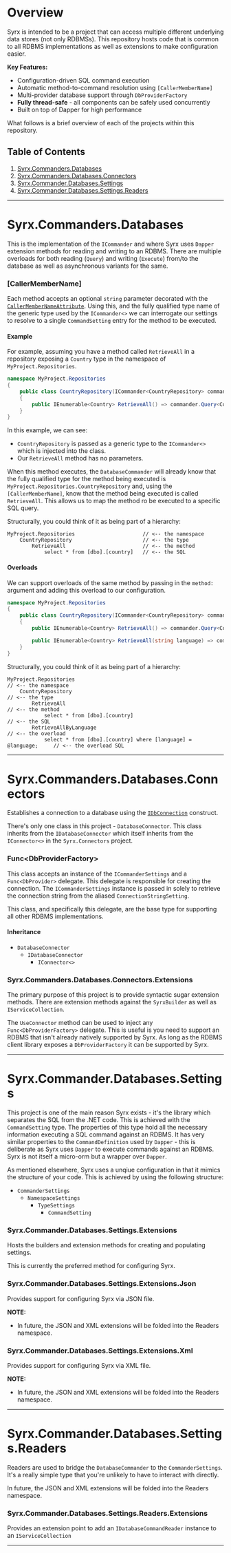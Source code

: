# Overview 
Syrx is intended to be a project that can access multiple different underlying data stores (not only RDBMSs). 
This repository hosts code that is common to all RDBMS implementations as well as extensions to make configuration easier. 

**Key Features:**
- Configuration-driven SQL command execution
- Automatic method-to-command resolution using `[CallerMemberName]`
- Multi-provider database support through `DbProviderFactory`
- **Fully thread-safe** - all components can be safely used concurrently
- Built on top of Dapper for high performance

What follows is a brief overview of each of the projects within this repository.

## Table of Contents 
1. [Syrx.Commanders.Databases](#Syrx.Commanders.Databases)
2. [Syrx.Commanders.Databases.Connectors](#Syrx.Commanders.Databases.Connectors)
3. [Syrx.Commander.Databases.Settings](#Syrx.Commander.Databases.Settings)
4. [Syrx.Commander.Databases.Settings.Readers](#Syrx.Commander.Databases.Settings.Readers)


---

# Syrx.Commanders.Databases
This is the implementation of the `ICommander` and where Syrx uses `Dapper` extension methods for reading and writing to an RDBMS. There are multiple overloads for both reading (`Query`) and writing (`Execute`) from/to the database as well as asynchronous variants for the same.


### [CallerMemberName] 
Each method accepts an optional `string` parameter decorated with the [`CallerMemberNameAttribute`](https://learn.microsoft.com/en-us/dotnet/api/system.runtime.compilerservices.callermembernameattribute). Using this, and the fully qualified type name of the generic type used by the `ICommander<>` we can interrogate our settings to resolve to a single `CommandSetting` entry for the method to be executed. 

#### Example
For example, assuming you have a method called `RetrieveAll` in a repository exposing a `Country` type in the namespace of `MyProject.Repositories`. 

```csharp
namespace MyProject.Repositories
{
    public class CountryRepository(ICommander<CountryRepository> commander) 
    {
        public IEnumerable<Country> RetrieveAll() => commander.Query<Country>();    
    }    
}
```

In this example, we can see: 
* `CountryRepository` is passed as a generic type to the `ICommander<>` which is injected into the class. 
* Our `RetrieveAll` method has no parameters. 

When this method executes, the `DatabaseCommander` will already know that the fully qualified type for the method being executed is `MyProject.Repositories.CountryRepository` and, using the `[CallerMemberName]`, know that the method being executed is called `RetrieveAll`. 
This allows us to map the method ro be executed to a specific SQL query. 

Structurally, you could think of it as being part of a hierarchy:

```
MyProject.Repositories                      // <-- the namespace
    CountryRepository                       // <-- the type
        RetrieveAll                         // <-- the method
            select * from [dbo].[country]   // <-- the SQL
```

#### Overloads
We can support overloads of the same method by passing in the `method:` argument and adding this overload to our configuration. 

```csharp
namespace MyProject.Repositories
{
    public class CountryRepository(ICommander<CountryRepository> commander) 
    {
        public IEnumerable<Country> RetrieveAll() => commander.Query<Country>();

        public IEnumerable<Country> RetrieveAll(string language) => commander.Query<Country>(new { language }, method:"RetrieveAllByLanguage");
    }    
}
```

Structurally, you could think of it as being part of a hierarchy:

```
MyProject.Repositories                                                      // <-- the namespace
    CountryRepository                                                       // <-- the type
        RetrieveAll                                                         // <-- the method
            select * from [dbo].[country]                                   // <-- the SQL
        RetrieveAllByLanguage                                               // <-- the overload
            select * from [dbo].[country] where [language] = @language;     // <-- the overload SQL
```

---

# Syrx.Commanders.Databases.Connectors
Establishes a connection to a database using the [`IDbConnection`](https://learn.microsoft.com/en-us/dotnet/api/system.data.idbconnection) construct.

There's only one class in this project - `DatabaseConnector`. This class inherits from the `IDatabaseConnector` which itself inherits from the `IConnector<>` in the `Syrx.Connectors` project.

### Func\<DbProviderFactory\>
This class accepts an instance of the `ICommanderSettings` and a `Func<DbProvider>` delegate. This delegate is responsible for creating the connection. The `ICommanderSettings` instance is passed in solely to retrieve the connection string from the aliased `ConnectionStringSetting`. 

This class, and specifically this delegate, are the base type for supporting all other RDBMS implementations. 

#### Inheritance
* `DatabaseConnector`
	- `IDatabaseConnector`
		- `IConnector<>`


### Syrx.Commanders.Databases.Connectors.Extensions
The primary purpose of this project is to provide syntactic sugar extension methods.
There are extension methods against the `SyrxBuilder` as well as `IServiceCollection`.

The `UseConnector` method can be used to inject any `Func<DbProviderFactory>` delegate. This is useful is you need to support an RDBMS that isn't already natively supported by Syrx. As long as the RDBMS client library exposes a `DbProviderFactory` it can be supported by Syrx. 

---

# Syrx.Commander.Databases.Settings
This project is one of the main reason Syrx exists - it's the library which separates the SQL from the .NET code. This is achieved with the `CommandSetting` type. The properties of this type hold all the necessary information executing a SQL command against an RDBMS. It has very similar properties to the `CommandDefinition` used by `Dapper` - this is deliberate as Syrx uses `Dapper` to execute commands against an RDBMS. Syrx is not itself a micro-orm but a wrapper over `Dapper`.

As mentioned elsewhere, Syrx uses a unqiue configuration in that it mimics the structure of your code. This is achieved by using the following structure: 

* `CommanderSettings`
	* `NamespaceSettings`
		* `TypeSettings` 
			* `CommandSetting`

### Syrx.Commander.Databases.Settings.Extensions
Hosts the builders and extension methods for creating and populating settings. 

This is currently the preferred method for configuring Syrx.

### Syrx.Commander.Databases.Settings.Extensions.Json
Provides support for configuring Syrx via JSON file. 

**NOTE:** 
* In future, the JSON and XML extensions will be folded into the Readers namespace. 

### Syrx.Commander.Databases.Settings.Extensions.Xml
Provides support for configuring Syrx via XML file. 

**NOTE:** 
* In future, the JSON and XML extensions will be folded into the Readers namespace. 


---

# Syrx.Commander.Databases.Settings.Readers
Readers are used to bridge the `DatabaseCommander` to the `CommanderSettings`. It's a really simple type that you're unlikely to have to interact with directly. 

In future, the JSON and XML extensions will be folded into the Readers namespace. 

### Syrx.Commander.Databases.Settings.Readers.Extensions
Provides an extension point to add an `IDatabaseCommandReader` instance to an `IServiceCollection`

--- 